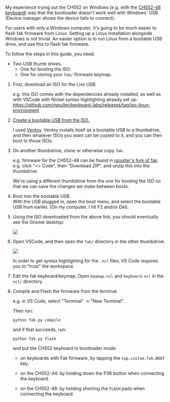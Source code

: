 My experience trying out the CH552 on Windows (e.g. with the [CH552-48 keyboard](https://github.com/rgoulter/keyboard-labs#ch552-48-low-budget-pcba-in-bm40jj40-form-factor)) was that the bootloader doesn't work well with Windows' USB. (Device manager shows the device fails to connect).

For users with only a Windows computer, it's going to be much easier to flash fak firmware from Linux. Setting up a Linux installation alongside Windows is not trivial. An easier option is to run Linux from a bootable USB drive, and use this to flash fak firmware.

To follow the steps in this guide, you need:

- Two USB thumb drives.
  - One for booting the ISO.
  - One for storing your `fak/` firmware keymap.

1. First, download an ISO for the Live USB.

   e.g. this ISO comes with the dependencies already installed, as well as with VSCode with Nickel syntax highlighting already set up:
   https://github.com/rgoulter/keyboard-labs/releases/tag/iso-linux-environment

2. [Create a bootable USB from the ISO.](https://duckduckgo.com/?q=write+iso+to+bootable+usb&t=ffab&ia=web).

   I used [Ventoy](https://www.ventoy.net/en/doc_start.html). Ventoy installs itself as a bootable USB to a thumbdrive, and then whatever ISOs you want can be copied to it, and you can then boot to those ISOs.

3. On another thumbdrive, clone or otherwise copy `fak`.

   e.g. firmware for the CH552-48 can be found in [rgoulter's fork of fak](https://github.com/rgoulter/fak).
   e.g. click "<> Code", then "Download ZIP", and unzip this into the thumbdrive.

   We're using a different thumbdrive from the one for booting the ISO so that we can save the changes we make between boots.

3. Boot into the bootable USB.  
   With the USB plugged in, open the boot menu, and select the bootable USB from earlier. (On my computer, I hit F2 and/or Del).

4. Using the ISO downloaded from the above link, you should eventually see the Gnome desktop:

   <img src="https://raw.githubusercontent.com/rgoulter/keyboard-labs/master/docs/images/linux/00-liveiso.png" />

5. Open VSCode, and then open the `fak/` directory in the other thumbdrive.

   <img src="https://raw.githubusercontent.com/rgoulter/keyboard-labs/master/docs/images/linux/01-vscode.png" />

   In order to get syntax highlighting for the `.ncl` files, VS Code requires you to "trust" the workspace.

6. Edit the fak keyboard/keymap. Open `keymap.ncl` and `keyboard.ncl` in the `ncl/` directory.

7. Compile and Flash the firmware from the terminal.

   e.g. in VS Code, select "Terminal" -> "New Terminal".

   Then run:

   ```
   python fak.py compile
   ```

   and if that succeeds, run:

   ```
   python fak.py flash
   ```

   and put the CH552 keyboard in bootloader mode:

   - on keyboards with Fak firmware, by tapping the `tap.custom.fak.BOOT` key.

   - on the CH552-44: by holding down the P36 button when connecting the keyboard.

   - on the CH552-48: by holding shorting the `FLASH` pads when connecting the keyboard.
